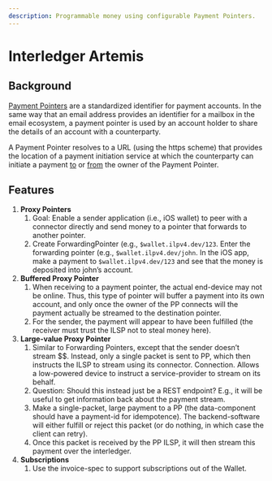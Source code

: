```yaml
---
description: Programmable money using configurable Payment Pointers.
---
```


# Interledger Artemis

## Background

[Payment Pointers](https://paymentpointers.org/) are a standardized identifier for payment accounts. In the same way that an email address provides an identifier for a mailbox in the email ecosystem, a payment pointer is used by an account holder to share the details of an account with a counterparty.

A Payment Pointer resolves to a URL \(using the https scheme\) that provides the location of a payment initiation service at which the counterparty can initiate a payment [to](https://github.com/interledger/rfcs/blob/master/0009-simple-payment-setup-protocol/0009-simple-payment-setup-protocol.md) or [from](https://github.com/interledger/rfcs/blob/master/0036-spsp-pull-payments/0036-spsp-pull-payments.md) the owner of the Payment Pointer.

## Features

1. **Proxy Pointers**
   1. Goal: Enable a sender application \(i.e., iOS wallet\) to peer with a connector directly and send money to a pointer that forwards to another pointer.
   2. Create ForwardingPointer \(e.g., `$wallet.ilpv4.dev/123`. Enter the forwarding pointer \(e.g., `$wallet.ilpv4.dev/john`. In the iOS app, make a payment to `$wallet.ilpv4.dev/123` and see that the money is deposited into john’s account.
2. **Buffered Proxy Pointer**
   1. When receiving to a payment pointer, the actual end-device may not be online. Thus, this type of pointer will buffer a payment into its own account, and only once the owner of the PP connects will the payment actually be streamed to the destination pointer.
   2. For the sender, the payment will appear to have been fulfilled \(the receiver must trust the ILSP not to steal money here\).
3. **Large-value Proxy Pointer**
   1. Similar to Forwarding Pointers, except that the sender doesn’t stream $$. Instead, only a single packet is sent to PP, which then instructs the ILSP to stream using its connector. Connection. Allows a low-powered device to instruct a service-provider to stream on its behalf.
   2. Question: Should this instead just be a REST endpoint? E.g., it will be useful to get information back about the payment stream.
   3. Make a single-packet, large payment to a PP \(the data-component should have a payment-id for idempotence\). The backend-software will either fulfill or reject this packet \(or do nothing, in which case the client can retry\).
   4. Once this packet is received by the PP ILSP, it will then stream this payment over the interledger.
4. **Subscriptions**
   1. Use the invoice-spec to support subscriptions out of the Wallet.

